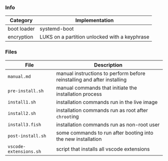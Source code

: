 ### Info

Category    | Implementation
------------|----------------------------------------------
boot loader | systemd-boot
encryption  | LUKS on a partition unlocked with a keyphrase

### Files

File                   | Description
-----------------------|------------------------------------------------------------------------
`manual.md`            | manual instructions to perform before reinstalling and after installing
`pre-install.sh`       | manual commands that initiate the installation process
`install1.sh`          | installation commands run in the live image
`install2.sh`          | installation commands run as root after `chroot`ing
`install3.fish`        | installation commands run as non-root user
`post-install.sh`      | some commands to run after booting into the new installation
`vscode-extensions.sh` | script that installs all vscode extensions
